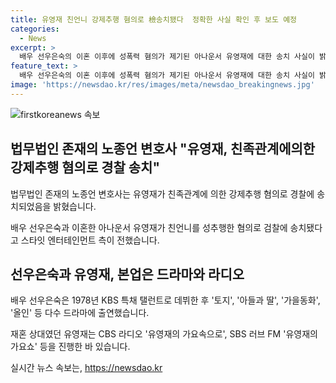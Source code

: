 ```yaml
---
title: 유영재 친언니 강제추행 혐의로 檢송치됐다  정확한 사실 확인 후 보도 예정
categories:
  - News
excerpt: >
  배우 선우은숙의 이혼 이후에 성폭력 혐의가 제기된 아나운서 유영재에 대한 송치 사실이 밝혀졌다. 선우은숙은 26년간 이영하와의 결혼 생활을 이어가다가 2007년 이혼 후 유영재와 재혼했지만, 이후 협의 이혼으로 결말을 맺었다. 또한, 두 사람의 소속사는 성격 차이로 최근 이혼했다고 밝혔다. 선우은숙은 토지, 아들과 딸, 가을동화, 올인 등의 드라마로 유명하며, 유영재는 라디오 진행으로 활약한 경력이 있다.
feature_text: >
  배우 선우은숙의 이혼 이후에 성폭력 혐의가 제기된 아나운서 유영재에 대한 송치 사실이 밝혀졌다. 선우은숙은 26년간 이영하와의 결혼 생활을 이어가다가 2007년 이혼 후 유영재와 재혼했지만, 이후 협의 이혼으로 결말을 맺었다. 또한, 두 사람의 소속사는 성격 차이로 최근 이혼했다고 밝혔다. 선우은숙은 토지, 아들과 딸, 가을동화, 올인 등의 드라마로 유명하며, 유영재는 라디오 진행으로 활약한 경력이 있다.
image: 'https://newsdao.kr/res/images/meta/newsdao_breakingnews.jpg'
---
```


<p><img src="https://newsdao.kr/res/images/meta/newsdao_breakingnews.jpg" alt="firstkoreanews 속보" /></p>

<h2 data-ke-size="size26">법무법인 존재의 노종언 변호사 "유영재, 친족관계에의한강제추행 혐의로 경찰 송치"</h2>

<p data-ke-size="size16">법무법인 존재의 노종언 변호사는 유영재가 친족관계에 의한 강제추행 혐의로 경찰에 송치되었음을 밝혔습니다.</p>

<p data-ke-size="size16">배우 선우은숙과 이혼한 아나운서 유영재가 친언니를 성추행한 혐의로 검찰에 송치됐다고 스타잇 엔터테인먼트 측이 전했습니다.</p>

<h2 data-ke-size="size26">선우은숙과 유영재, 본업은 드라마와 라디오</h2>

<p data-ke-size="size16">배우 선우은숙은 1978년 KBS 특채 탤런트로 데뷔한 후 '토지', '아들과 딸', '가을동화', '올인' 등 다수 드라마에 출연했습니다.</p>

<p data-ke-size="size16">재혼 상대였던 유영재는 CBS 라디오 '유영재의 가요속으로', SBS 러브 FM '유영재의 가요쇼' 등을 진행한 바 있습니다.</p>
실시간 뉴스 속보는, <a href="https://newsdao.kr" rel="dofollow">https://newsdao.kr</a>


